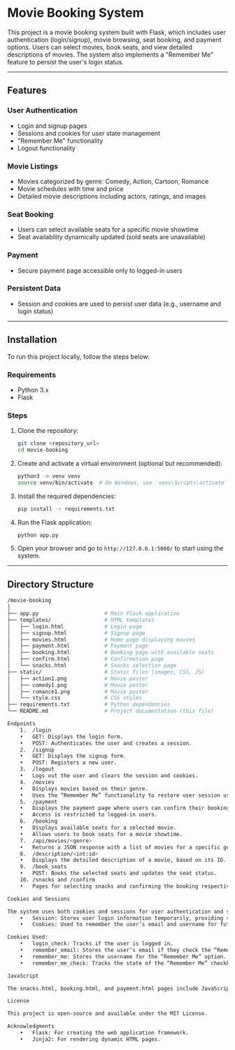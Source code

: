 # Movie Booking System

This project is a movie booking system built with Flask, which includes user authentication (login/signup), movie browsing, seat booking, and payment options. Users can select movies, book seats, and view detailed descriptions of movies. The system also implements a "Remember Me" feature to persist the user's login status.

---

## Features

### User Authentication
- Login and signup pages
- Sessions and cookies for user state management
- "Remember Me" functionality
- Logout functionality

### Movie Listings
- Movies categorized by genre: Comedy, Action, Cartoon, Romance
- Movie schedules with time and price
- Detailed movie descriptions including actors, ratings, and images

### Seat Booking
- Users can select available seats for a specific movie showtime
- Seat availability dynamically updated (sold seats are unavailable)

### Payment
- Secure payment page accessible only to logged-in users

### Persistent Data
- Session and cookies are used to persist user data (e.g., username and login status)

---

## Installation

To run this project locally, follow the steps below:

### Requirements
- Python 3.x
- Flask

### Steps
1. Clone the repository:
    ```bash
    git clone <repository_url>
    cd movie-booking
    ```
2. Create and activate a virtual environment (optional but recommended):
    ```bash
    python3 -m venv venv
    source venv/bin/activate  # On Windows, use `venv\Scripts\activate`
    ```
3. Install the required dependencies:
    ```bash
    pip install -r requirements.txt
    ```
4. Run the Flask application:
    ```bash
    python app.py
    ```
5. Open your browser and go to `http://127.0.0.1:5000/` to start using the system.

---

## Directory Structure
```bash
/movie-booking
│
├── app.py                     # Main Flask application
├── templates/                 # HTML templates
│   ├── login.html             # Login page
│   ├── signup.html            # Signup page
│   ├── movies.html            # Home page displaying movies
│   ├── payment.html           # Payment page
│   ├── booking.html           # Booking page with available seats
│   ├── confirm.html           # Confirmation page
│   └── snacks.html            # Snacks selection page
├── static/                    # Static files (images, CSS, JS)
│   ├── action1.png            # Movie poster
│   ├── comedy1.png            # Movie poster
│   ├── romance1.png           # Movie poster
│   └── style.css              # CSS styles
├── requirements.txt           # Python dependencies
└── README.md                  # Project documentation (this file)

Endpoints
	1.	/login
	•	GET: Displays the login form.
	•	POST: Authenticates the user and creates a session.
	2.	/signup
	•	GET: Displays the signup form.
	•	POST: Registers a new user.
	3.	/logout
	•	Logs out the user and clears the session and cookies.
	4.	/movies
	•	Displays movies based on their genre.
	•	Uses the “Remember Me” functionality to restore user session using cookies.
	5.	/payment
	•	Displays the payment page where users can confirm their booking.
	•	Access is restricted to logged-in users.
	6.	/booking
	•	Displays available seats for a selected movie.
	•	Allows users to book seats for a movie showtime.
	7.	/api/movies/<genre>
	•	Returns a JSON response with a list of movies for a specific genre.
	8.	/description/<int:id>
	•	Displays the detailed description of a movie, based on its ID.
	9.	/book_seats
	•	POST: Books the selected seats and updates the seat status.
	10.	/snacks and /confirm
	•	Pages for selecting snacks and confirming the booking respectively.

Cookies and Sessions

The system uses both cookies and sessions for user authentication and state management:
	•	Session: Stores user login information temporarily, providing secure and private state across requests.
	•	Cookies: Used to remember the user’s email and username for future visits (via the “Remember Me” checkbox).

Cookies Used:
	•	login_check: Tracks if the user is logged in.
	•	remember_email: Stores the user’s email if they check the “Remember Me” option.
	•	remember_me: Stores the username for the “Remember Me” option.
	•	remember_me_check: Tracks the state of the “Remember Me” checkbox.

JavaScript

The snacks.html, booking.html, and payment.html pages include JavaScript to manage seat selection and persist selected seats in localStorage. Users can select seats, and their choices are saved even if the page is refreshed.

License

This project is open-source and available under the MIT License.

Acknowledgments
	•	Flask: For creating the web application framework.
	•	Jinja2: For rendering dynamic HTML pages.
